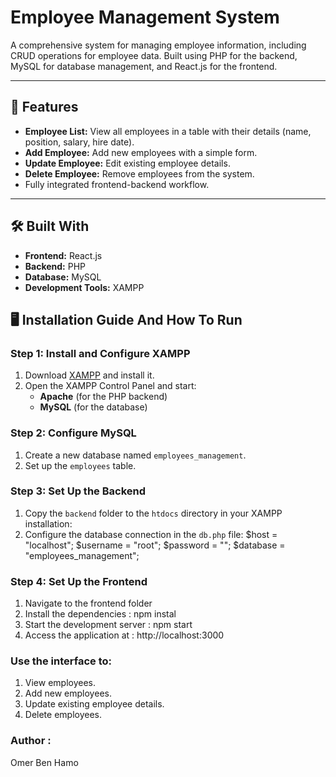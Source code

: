 # Employee Management System

A comprehensive system for managing employee information, including CRUD operations for employee data. Built using PHP for the backend, MySQL for database management, and React.js for the frontend.

---

## 🚀 Features
- **Employee List:** View all employees in a table with their details (name, position, salary, hire date).
- **Add Employee:** Add new employees with a simple form.
- **Update Employee:** Edit existing employee details.
- **Delete Employee:** Remove employees from the system.
- Fully integrated frontend-backend workflow.

---

## 🛠️ Built With
- **Frontend:** React.js 
- **Backend:** PHP
- **Database:** MySQL
- **Development Tools:** XAMPP

## 🖥️ Installation Guide And How To Run

### Step 1: Install and Configure XAMPP
1. Download [XAMPP](https://www.apachefriends.org/index.html) and install it.
2. Open the XAMPP Control Panel and start:
   - **Apache** (for the PHP backend)
   - **MySQL** (for the database)

### Step 2: Configure MySQL
1. Create a new database named `employees_management`.
2.  Set up the `employees` table.

### Step 3: Set Up the Backend
1. Copy the `backend` folder to the `htdocs` directory in your XAMPP installation:
2. Configure the database connection in the `db.php` file:
$host = "localhost";
$username = "root";
$password = "";
$database = "employees_management";

### Step 4: Set Up the Frontend
1. Navigate to the frontend folder
2. Install the dependencies : npm instal
3. Start the development server : npm start
4. Access the application at : http://localhost:3000

### Use the interface to:
1. View employees.
2. Add new employees.
3. Update existing employee details.
4. Delete employees.

### Author :
Omer Ben Hamo




